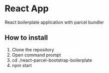 # React App

React boilerplate application with parcel bundler

## How to install

1. Clone the repository
2. Open command prompt
3. cd ./react-parcel-bootstrap-boilerplate
4. npm start
